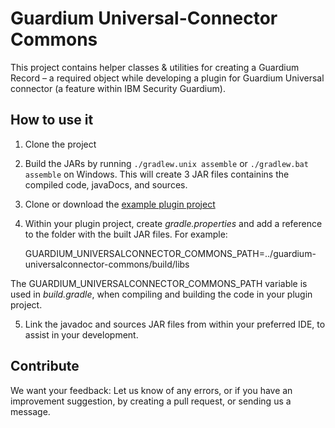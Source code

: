 # Guardium Universal-Connector Commons
This project contains helper classes & utilities for creating a Guardium Record – a required object while developing a plugin for Guardium Universal connector (a feature within IBM Security Guardium). 

## How to use it
1. Clone the project
2. Build the JARs by running `./gradlew.unix assemble` or `./gradlew.bat assemble` on Windows. This will create 3 JAR files containins the compiled code, javaDocs, and sources.
3. Clone or download the [example plugin project][logstash-filter-mongodb-guardium] 
2. Within your plugin project, create _gradle.properties_ and add a reference to the folder with the built JAR files. For example: 

    GUARDIUM_UNIVERSALCONNECTOR_COMMONS_PATH=../guardium-universalconnector-commons/build/libs
    
The GUARDIUM_UNIVERSALCONNECTOR_COMMONS_PATH variable is used in _build.gradle_, when compiling and building the code in your plugin project.

5. Link the javadoc and sources JAR files from within your preferred IDE, to assist in your development. 

## Contribute
We want your feedback: Let us know of any errors, or if you have an improvement suggestion, by creating a pull request, or sending us a message. 

<!-- references -->
[logstash-filter-mongodb-guardium]: https://github.com/IBM/universal-connectors/tree/main/filter-plugin/logstash-filter-mongodb-guardium